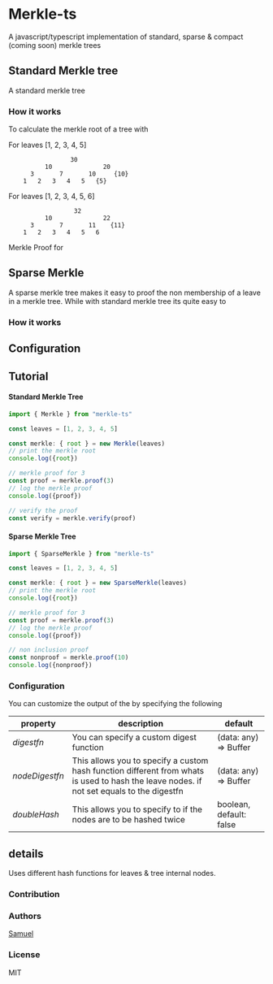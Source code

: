 # Merkle-ts
A javascript/typescript implementation of standard, sparse & compact (coming soon) merkle trees

## Standard Merkle tree
A standard merkle tree 

### How it works
To calculate the merkle root of a tree with 

For leaves [1, 2, 3, 4, 5]

                     30
              10              20
          3       7       10     {10}
        1   2   3   4   5   {5}

For leaves [1, 2, 3, 4, 5, 6]

                      32
              10              22
          3       7       11    {11} 
        1   2   3   4   5   6

Merkle Proof for 

## Sparse Merkle
A sparse merkle tree makes it easy to proof the non membership of a leave in a merkle tree.
While with standard merkle tree its quite easy to 

### How it works


## Configuration


## Tutorial

#### Standard Merkle Tree
```javascript
import { Merkle } from "merkle-ts"

const leaves = [1, 2, 3, 4, 5]

const merkle: { root } = new Merkle(leaves)
// print the merkle root
console.log({root})

// merkle proof for 3
const proof = merkle.proof(3)
// log the merkle proof
console.log({proof})

// verify the proof
const verify = merkle.verify(proof)
```

#### Sparse Merkle Tree

```javascript
import { SparseMerkle } from "merkle-ts"

const leaves = [1, 2, 3, 4, 5]

const merkle: { root } = new SparseMerkle(leaves)
// print the merkle root
console.log({root})

// merkle proof for 3
const proof = merkle.proof(3)
// log the merkle proof
console.log({proof})

// non inclusion proof
const nonproof = merkle.proof(10)
console.log({nonproof})
```

### Configuration
You can customize the output of the by specifying the following

| property | description | default |
|-----|-------------|--------------|
| *digestfn* |  You can specify a custom digest function | (data: any) => Buffer |
| *nodeDigestfn* | This allows you to specify a custom hash function different from whats is used to hash the leave nodes. if not set equals to the digestfn | (data: any) => Buffer |
| *doubleHash* | This allows you to specify to if the nodes are to be hashed twice | boolean, default: false |

## details
Uses different hash functions for leaves & tree internal nodes. 

### Contribution


### Authors
[Samuel](https://twitter.com/samparsky)

### License
MIT
